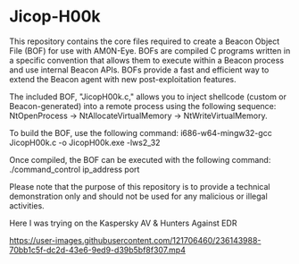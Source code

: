 # Jicop-H00k
This repository contains the core files required to create a Beacon Object File (BOF) for use with AM0N-Eye. BOFs are compiled C programs written in a specific convention that allows them to execute within a Beacon process and use internal Beacon APIs. BOFs provide a fast and efficient way to extend the Beacon agent with new post-exploitation features.

The included BOF, "JicopH00k.c," allows you to inject shellcode (custom or Beacon-generated) into a remote process using the following sequence: NtOpenProcess -> NtAllocateVirtualMemory -> NtWriteVirtualMemory.

To build the BOF, use the following command: i686-w64-mingw32-gcc JicopH00k.c -o JicopH00k.exe -lws2_32

Once compiled, the BOF can be executed with the following command: ./command_control ip_address port

Please note that the purpose of this repository is to provide a technical demonstration only and should not be used for any malicious or illegal activities.

Here I was trying on the Kaspersky AV & Hunters Against EDR


https://user-images.githubusercontent.com/121706460/236143988-70bb1c5f-dc2d-43e6-9ed9-d39b5bf8f307.mp4

